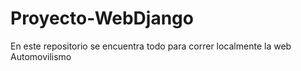# Proyecto-WebDjango
En este repositorio se encuentra todo para correr localmente la web Automovilismo
